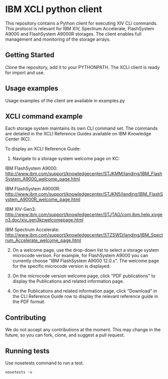 # IBM XCLI python client

This repository contains a Python client for executing XIV CLI commands.
This protocol is relevant for IBM XIV, Spectrum Accelerate, FlashSystem A9000
and FlashSystem A9000R storages.
The client enables full management and monitoring of the storage arrays.

## Getting Started

Clone the repository, add it to your PYTHONPATH. The XCLI client is ready for import and use.

## Usage examples

Usage examples of the client are available in examples.py

## XCLI command example

Each storage system maintains its own CLI command set. The commands are detailed in the XCLI Reference Guides available on IBM Knowledge Center (KC).

To display an XCLI Reference Guide:

1. Navigate to a storage system welcome page on KC:

IBM FlashSystem A9000: http://www.ibm.com/support/knowledgecenter/STJKMM/landing/IBM_FlashSystem_A9000_welcome_page.html

IBM FlashSystem A9000R: http://www.ibm.com/support/knowledgecenter/STJKN5/landing/IBM_FlashSystem_A9000R_welcome_page.html

IBM XIV-Gen3: http://www.ibm.com/support/knowledgecenter/STJTAG/com.ibm.help.xivgen3.doc/xiv_gen3kcwelcomepage.html

IBM Spectrum Accelerate: http://www.ibm.com/support/knowledgecenter/STZSWD/landing/IBM_Spectrum_Accelerate_welcome_page.html

2. On a welcome page, use the drop-down list to select a storage system microcode version. For example, for FlashSystem A9000 you can currently choose "IBM FlashSystem A9000 12.0.x". The welcome page for the specific microcode version is displayed.

3. On the microcode version welcome page, click "PDF publications" to display the Publications and related information page.

4. On the Publications and related information page, click "Download" in the CLI Reference Guide row to display the relevant reference guide in the PDF format.


## Contributing
We do not accept any contributions at the moment.
This may change in the future, so you can fork, clone, and suggest a pull request.

## Running tests
Use nosetests command to run a test.

    nosetests -v
